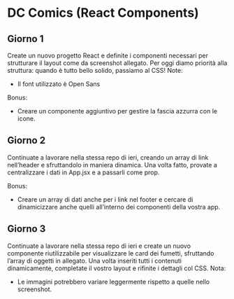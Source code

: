 # DC Comics (React Components)

## Giorno 1
Create un nuovo progetto React e definite i componenti necessari per strutturare il layout come da screenshot allegato.
Per oggi diamo priorità alla struttura: quando è tutto bello solido, passiamo al CSS!
Note:
- Il font utilizzato è Open Sans

Bonus:
- Creare un componente aggiuntivo per gestire la fascia azzurra con le icone.

## Giorno 2
Continuate a lavorare nella stessa repo di ieri, creando un array di link nell’header e sfruttandolo in maniera dinamica. Una volta fatto, provate a centralizzare i dati in App.jsx e a passarli come prop.

Bonus:
- Creare un array di dati anche per i link nel footer e cercare di dinamicizzare anche quelli all’interno dei componenti della vostra app.

## Giorno 3
Continuate a lavorare nella stessa repo di ieri e create un nuovo componente riutilizzabile per visualizzare le card dei fumetti, sfruttando l’array di oggetti in allegato. Una volta inseriti tutti i contenuti dinamicamente, completate il vostro layout e rifinite i dettagli col CSS.
Nota: 
- Le immagini potrebbero variare leggermente rispetto a quelle nello screenshot.